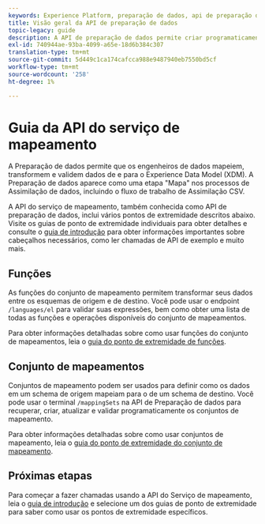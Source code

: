 ```yaml
---
keywords: Experience Platform, preparação de dados, api de preparação de dados, solução de problemas, API
title: Visão geral da API de preparação de dados
topic-legacy: guide
description: A API de preparação de dados permite criar programaticamente conjuntos e funções de mapeamento, permitindo transformar seus dados entre esquemas de origem e de destino.
exl-id: 740944ae-93ba-4099-a65e-18d6b384c307
translation-type: tm+mt
source-git-commit: 5d449c1ca174cafcca988e9487940eb7550bd5cf
workflow-type: tm+mt
source-wordcount: '258'
ht-degree: 1%

---
```


# Guia da API do serviço de mapeamento

A Preparação de dados permite que os engenheiros de dados mapeiem, transformem e validem dados de e para o Experience Data Model (XDM). A Preparação de dados aparece como uma etapa &quot;Mapa&quot; nos processos de Assimilação de dados, incluindo o fluxo de trabalho de Assimilação CSV.

A API do serviço de mapeamento, também conhecida como API de preparação de dados, inclui vários pontos de extremidade descritos abaixo. Visite os guias de ponto de extremidade individuais para obter detalhes e consulte o [guia de introdução](./getting-started.md) para obter informações importantes sobre cabeçalhos necessários, como ler chamadas de API de exemplo e muito mais.

## Funções

As funções do conjunto de mapeamento permitem transformar seus dados entre os esquemas de origem e de destino. Você pode usar o endpoint `/languages/el` para validar suas expressões, bem como obter uma lista de todas as funções e operações disponíveis do conjunto de mapeamentos.

Para obter informações detalhadas sobre como usar funções do conjunto de mapeamentos, leia o [guia do ponto de extremidade de funções](./functions.md).

## Conjunto de mapeamentos

Conjuntos de mapeamento podem ser usados para definir como os dados em um schema de origem mapeiam para o de um schema de destino. Você pode usar o terminal `/mappingSets` na API de Preparação de dados para recuperar, criar, atualizar e validar programaticamente os conjuntos de mapeamento.

Para obter informações detalhadas sobre como usar conjuntos de mapeamento, leia o [guia do ponto de extremidade do conjunto de mapeamento](./mapping-set.md).

## Próximas etapas

Para começar a fazer chamadas usando a API do Serviço de mapeamento, leia o [guia de introdução](./getting-started.md) e selecione um dos guias de ponto de extremidade para saber como usar os pontos de extremidade específicos.
